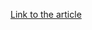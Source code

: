 [Link to the article](https://www.bleepingcomputer.com/news/technology/qnap-pulls-buggy-qts-firmware-causing-widespread-nas-issues/)
